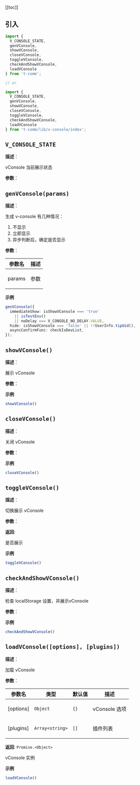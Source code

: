 [[toc]]

## 引入

```ts
import {
  V_CONSOLE_STATE,
  genVConsole,
  showVConsole,
  closeVConsole,
  toggleVConsole,
  checkAndShowVConsole,
  loadVConsole
} from 't-comm';

// or

import {
  V_CONSOLE_STATE,
  genVConsole,
  showVConsole,
  closeVConsole,
  toggleVConsole,
  checkAndShowVConsole,
  loadVConsole
} from 't-comm/lib/v-console/index';
```


## `V_CONSOLE_STATE` 


**描述**：<p>vConsole 当前展示状态</p>

**参数**：



<a name="genVConsole"></a>

## `genVConsole(params)` 


**描述**：<p>生成 v-console
有几种情况：</p>
<ol>
<li>不显示</li>
<li>立即显示</li>
<li>异步判断后，确定是否显示</li>
</ol>

**参数**：


| 参数名 | 描述 |
| --- | --- |
| params | <p>参数</p> |



**示例**

```ts
genVConsole({
  immediateShow: isShowVConsole === 'true'
    || isTestEnv()
    || noDelay === V_CONSOLE_NO_DELAY.VALUE,
  hide: isShowVConsole === 'false' || !!UserInfo.tipUid(),
  asyncConfirmFunc: checkIsDevList,
});
```
<a name="showVConsole"></a>

## `showVConsole()` 


**描述**：<p>展示 vConsole</p>

**参数**：



**示例**

```ts
showVConsole()
```
<a name="closeVConsole"></a>

## `closeVConsole()` 


**描述**：<p>关闭 vConsole</p>

**参数**：



**示例**

```ts
closeVConsole()
```
<a name="toggleVConsole"></a>

## `toggleVConsole()` 


**描述**：<p>切换展示 vConsole</p>

**参数**：

**返回**: <p>是否展示</p>

**示例**

```ts
toggleVConsole()
```
<a name="checkAndShowVConsole"></a>

## `checkAndShowVConsole()` 


**描述**：<p>检查 localStorage 设置，并展示vConsole</p>

**参数**：



**示例**

```ts
checkAndShowVConsole()
```
<a name="loadVConsole"></a>

## `loadVConsole([options], [plugins])` 


**描述**：<p>加载 vConsole</p>

**参数**：


| 参数名 | 类型 | 默认值 | 描述 |
| --- | --- | --- | --- |
| [options] | <code>Object</code> | <code>{}</code> | <p>vConsole 选项</p> |
| [plugins] | <code>Array&lt;string&gt;</code> | <code>[]</code> | <p>插件列表</p> |

**返回**: <code>Promise.&lt;Object&gt;</code><br>

<p>vConsole 实例</p>

**示例**

```ts
loadVConsole()
```
